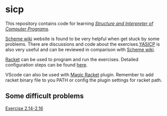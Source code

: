 # sicp

This repository contains code for learning [*Structure and Interpreter of Computer Programs*](https://web.mit.edu/alexmv/6.037/sicp.pdf).

[Scheme wiki](http://community.schemewiki.org/) website is found to be very helpful when get stuck by some problems. There are discussions and code about the exercises.[YASICP](https://gitlab.com/barry.allison/wizard-book-solutions) is also very useful and can be reviewed in comparison with [Scheme wiki](http://community.schemewiki.org/).

[Racket](https://racket-lang.org/) can be used to program and run the exercises. Detailed configuration steps can be found [here](https://docs.racket-lang.org/sicp-manual/Installation.html).

VScode can also be used with [Magic Racket](https://github.com/Eugleo/magic-racket) plugin. Remember to add racket binary file to you PATH or config the plugin settings for racket path.

## Some difficult problems

[Exercise 2.14-2.16](http://community.schemewiki.org/?sicp-ex-2.14-2.15-2.16)